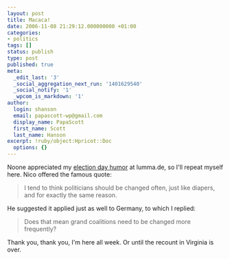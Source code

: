 ```yaml
---
layout: post
title: Macaca!
date: 2006-11-08 21:29:12.000000000 +01:00
categories:
- politics
tags: []
status: publish
type: post
published: true
meta:
  _edit_last: '3'
  _social_aggregation_next_run: '1401629540'
  _social_notify: '1'
  _wpcom_is_markdown: '1'
author:
  login: shanson
  email: papascott-wp@gmail.com
  display_name: PapaScott
  first_name: Scott
  last_name: Hanson
excerpt: !ruby/object:Hpricot::Doc
  options: {}
---
```

<p>Noone appreciated my <a href="http://lumma.de/eintrag.php?id=3082">election day humor</a> at lumma.de, so I'll repeat myself here. Nico offered the famous quote:</p>
<blockquote><p>
  I tend to think politicians should be changed often, just like diapers, and for exactly the same reason.
</p></blockquote>
<p>He suggested it applied just as well to Germany, to which I replied:</p>
<blockquote><p>
  Does that mean grand coalitions need to be changed more frequently?
</p></blockquote>
<p>Thank you, thank you, I'm here all week. Or until the recount in Virginia is over.</p>
